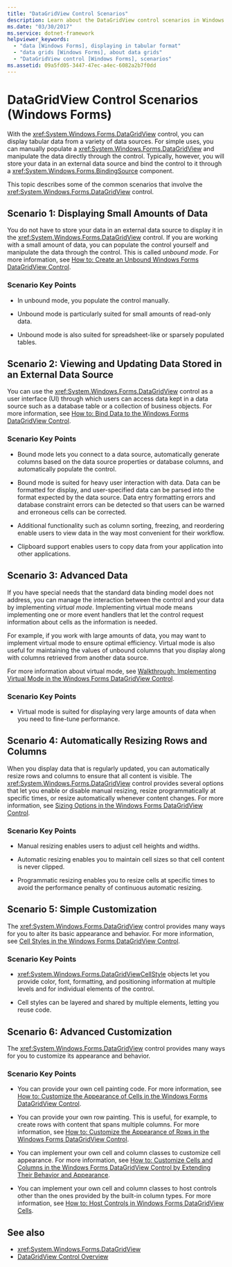 ```yaml
---
title: "DataGridView Control Scenarios"
description: Learn about the DataGridView control scenarios in Windows forms, which displays tabular data from a variety of data sources.
ms.date: "03/30/2017"
ms.service: dotnet-framework
helpviewer_keywords:
  - "data [Windows Forms], displaying in tabular format"
  - "data grids [Windows Forms], about data grids"
  - "DataGridView control [Windows Forms], scenarios"
ms.assetid: 09a5fd05-3447-47ec-a4ec-6082a2b7f0dd
---
```

# DataGridView Control Scenarios (Windows Forms)

With the <xref:System.Windows.Forms.DataGridView> control, you can display tabular data from a variety of data sources. For simple uses, you can manually populate a <xref:System.Windows.Forms.DataGridView> and manipulate the data directly through the control. Typically, however, you will store your data in an external data source and bind the control to it through a <xref:System.Windows.Forms.BindingSource> component.

This topic describes some of the common scenarios that involve the <xref:System.Windows.Forms.DataGridView> control.

## Scenario 1: Displaying Small Amounts of Data

You do not have to store your data in an external data source to display it in the <xref:System.Windows.Forms.DataGridView> control. If you are working with a small amount of data, you can populate the control yourself and manipulate the data through the control. This is called *unbound mode*. For more information, see [How to: Create an Unbound Windows Forms DataGridView Control](how-to-create-an-unbound-windows-forms-datagridview-control.md).

### Scenario Key Points

- In unbound mode, you populate the control manually.

- Unbound mode is particularly suited for small amounts of read-only data.

- Unbound mode is also suited for spreadsheet-like or sparsely populated tables.

## Scenario 2: Viewing and Updating Data Stored in an External Data Source

You can use the <xref:System.Windows.Forms.DataGridView> control as a user interface (UI) through which users can access data kept in a data source such as a database table or a collection of business objects. For more information, see [How to: Bind Data to the Windows Forms DataGridView Control](how-to-bind-data-to-the-windows-forms-datagridview-control.md).

### Scenario Key Points

- Bound mode lets you connect to a data source, automatically generate columns based on the data source properties or database columns, and automatically populate the control.

- Bound mode is suited for heavy user interaction with data. Data can be formatted for display, and user-specified data can be parsed into the format expected by the data source. Data entry formatting errors and database constraint errors can be detected so that users can be warned and erroneous cells can be corrected.

- Additional functionality such as column sorting, freezing, and reordering enable users to view data in the way most convenient for their workflow.

- Clipboard support enables users to copy data from your application into other applications.

## Scenario 3: Advanced Data

If you have special needs that the standard data binding model does not address, you can manage the interaction between the control and your data by implementing *virtual mode*. Implementing virtual mode means implementing one or more event handlers that let the control request information about cells as the information is needed.

For example, if you work with large amounts of data, you may want to implement virtual mode to ensure optimal efficiency. Virtual mode is also useful for maintaining the values of unbound columns that you display along with columns retrieved from another data source.

For more information about virtual mode, see [Walkthrough: Implementing Virtual Mode in the Windows Forms DataGridView Control](implementing-virtual-mode-wf-datagridview-control.md).

### Scenario Key Points

- Virtual mode is suited for displaying very large amounts of data when you need to fine-tune performance.

## Scenario 4: Automatically Resizing Rows and Columns

When you display data that is regularly updated, you can automatically resize rows and columns to ensure that all content is visible. The <xref:System.Windows.Forms.DataGridView> control provides several options that let you enable or disable manual resizing, resize programmatically at specific times, or resize automatically whenever content changes. For more information, see [Sizing Options in the Windows Forms DataGridView Control](sizing-options-in-the-windows-forms-datagridview-control.md).

### Scenario Key Points

- Manual resizing enables users to adjust cell heights and widths.

- Automatic resizing enables you to maintain cell sizes so that cell content is never clipped.

- Programmatic resizing enables you to resize cells at specific times to avoid the performance penalty of continuous automatic resizing.

## Scenario 5: Simple Customization

The <xref:System.Windows.Forms.DataGridView> control provides many ways for you to alter its basic appearance and behavior. For more information, see [Cell Styles in the Windows Forms DataGridView Control](cell-styles-in-the-windows-forms-datagridview-control.md).

### Scenario Key Points

- <xref:System.Windows.Forms.DataGridViewCellStyle> objects let you provide color, font, formatting, and positioning information at multiple levels and for individual elements of the control.

- Cell styles can be layered and shared by multiple elements, letting you reuse code.

## Scenario 6: Advanced Customization

The <xref:System.Windows.Forms.DataGridView> control provides many ways for you to customize its appearance and behavior.

### Scenario Key Points

- You can provide your own cell painting code. For more information, see [How to: Customize the Appearance of Cells in the Windows Forms DataGridView Control](customize-the-appearance-of-cells-in-the-datagrid.md).

- You can provide your own row painting. This is useful, for example, to create rows with content that spans multiple columns. For more information, see [How to: Customize the Appearance of Rows in the Windows Forms DataGridView Control](customize-the-appearance-of-rows-in-the-datagrid.md).

- You can implement your own cell and column classes to customize cell appearance. For more information, see [How to: Customize Cells and Columns in the Windows Forms DataGridView Control by Extending Their Behavior and Appearance](customize-cells-and-columns-in-the-datagrid-by-extending-behavior.md).

- You can implement your own cell and column classes to host controls other than the ones provided by the built-in column types. For more information, see [How to: Host Controls in Windows Forms DataGridView Cells](how-to-host-controls-in-windows-forms-datagridview-cells.md).

## See also

- <xref:System.Windows.Forms.DataGridView>
- [DataGridView Control Overview](datagridview-control-overview-windows-forms.md)
